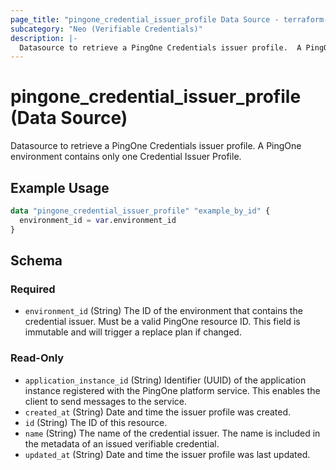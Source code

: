 ```yaml
---
page_title: "pingone_credential_issuer_profile Data Source - terraform-provider-pingone"
subcategory: "Neo (Verifiable Credentials)"
description: |-
  Datasource to retrieve a PingOne Credentials issuer profile.  A PingOne environment contains only one Credential Issuer Profile.
---
```


# pingone_credential_issuer_profile (Data Source)

Datasource to retrieve a PingOne Credentials issuer profile.  A PingOne environment contains only one Credential Issuer Profile.

## Example Usage

```terraform
data "pingone_credential_issuer_profile" "example_by_id" {
  environment_id = var.environment_id
}
```

<!-- schema generated by tfplugindocs -->
## Schema

### Required

- `environment_id` (String) The ID of the environment that contains the credential issuer.  Must be a valid PingOne resource ID.  This field is immutable and will trigger a replace plan if changed.

### Read-Only

- `application_instance_id` (String) Identifier (UUID) of the application instance registered with the PingOne platform service. This enables the client to send messages to the service.
- `created_at` (String) Date and time the issuer profile was created.
- `id` (String) The ID of this resource.
- `name` (String) The name of the credential issuer. The name is included in the metadata of an issued verifiable credential.
- `updated_at` (String) Date and time the issuer profile was last updated.
